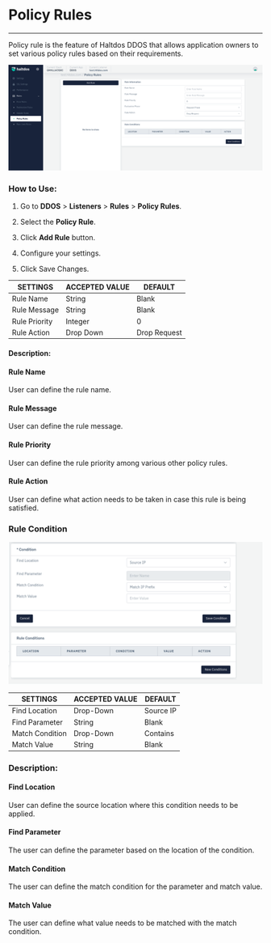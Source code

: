 # Policy Rules

---

Policy rule is the feature of Haltdos DDOS that allows application owners to set various policy rules based on their  requirements. 

![Polic Rule](/img/ddos/v2/policy_rule.png)

### How to Use:

1. Go to **DDOS** > **Listeners** > **Rules** > **Policy Rules**.

2. Select the **Policy Rule**.

3. Click **Add Rule** button.

4. Configure your settings. 

5. Click Save Changes.

| SETTINGS      | ACCEPTED VALUE | DEFAULT      |
|---------------|----------------|--------------|
| Rule Name     | String         | Blank        |
| Rule Message  | String         | Blank        |
| Rule Priority | Integer        | 0            |
| Rule Action   | Drop Down      | Drop Request |

#### Description:

#### Rule Name

User can define the rule name.

#### Rule Message

User can define the rule message.

#### Rule Priority

User can define the rule priority among various other policy rules.

#### Rule Action

User can define what action needs to be taken in case this rule is being satisfied.

### Rule Condition

![Policy Condition](/img/ddos/v2/policy_condition.png)

| SETTINGS        | ACCEPTED VALUE | DEFAULT   |
|-----------------|----------------|-----------|
| Find Location   | Drop-Down      | Source IP |
| Find Parameter  | String         | Blank     |
| Match Condition | Drop-Down      | Contains  |
| Match Value     | String         | Blank     |

### Description:

#### Find Location

User can define the source location where this condition needs to be applied.

#### Find Parameter

The user can define the parameter based on the location of the condition.

#### Match Condition

The user can define the match condition for the parameter and match value.

#### Match Value

The user can define what value needs to be matched with the match condition.